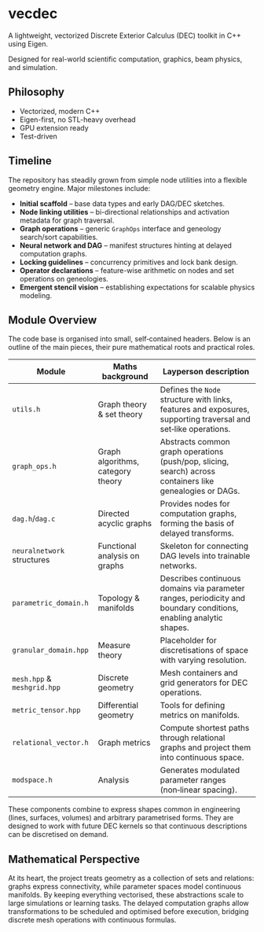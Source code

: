 # vecdec

A lightweight, vectorized Discrete Exterior Calculus (DEC) toolkit in C++ using Eigen.

Designed for real-world scientific computation, graphics, beam physics, and simulation.

## Philosophy
- Vectorized, modern C++
- Eigen-first, no STL-heavy overhead
- GPU extension ready
- Test-driven

## Timeline
The repository has steadily grown from simple node utilities into a flexible
geometry engine.  Major milestones include:

- **Initial scaffold** – base data types and early DAG/DEC sketches.
- **Node linking utilities** – bi-directional relationships and activation
  metadata for graph traversal.
- **Graph operations** – generic `GraphOps` interface and geneology search/sort
  capabilities.
- **Neural network and DAG** – manifest structures hinting at delayed
  computation graphs.
- **Locking guidelines** – concurrency primitives and lock bank design.
- **Operator declarations** – feature-wise arithmetic on nodes and set
  operations on geneologies.
- **Emergent stencil vision** – establishing expectations for scalable physics
  modeling.

## Module Overview
The code base is organised into small, self‑contained headers.  Below is an
outline of the main pieces, their pure mathematical roots and practical roles.

| Module | Maths background | Layperson description |
|-------|-----------------|-----------------------|
| `utils.h` | Graph theory & set theory | Defines the `Node` structure with links, features and exposures, supporting traversal and set‑like operations. |
| `graph_ops.h` | Graph algorithms, category theory | Abstracts common graph operations (push/pop, slicing, search) across containers like genealogies or DAGs. |
| `dag.h`/`dag.c` | Directed acyclic graphs | Provides nodes for computation graphs, forming the basis of delayed transforms. |
| `neuralnetwork` structures | Functional analysis on graphs | Skeleton for connecting DAG levels into trainable networks. |
| `parametric_domain.h` | Topology & manifolds | Describes continuous domains via parameter ranges, periodicity and boundary conditions, enabling analytic shapes. |
| `granular_domain.hpp` | Measure theory | Placeholder for discretisations of space with varying resolution. |
| `mesh.hpp` & `meshgrid.hpp` | Discrete geometry | Mesh containers and grid generators for DEC operations. |
| `metric_tensor.hpp` | Differential geometry | Tools for defining metrics on manifolds. |
| `relational_vector.h` | Graph metrics | Compute shortest paths through relational graphs and project them into continuous space. |
| `modspace.h` | Analysis | Generates modulated parameter ranges (non‑linear spacing). |

These components combine to express shapes common in engineering (lines,
surfaces, volumes) and arbitrary parametrised forms.  They are designed to work
with future DEC kernels so that continuous descriptions can be discretised on
demand.

## Mathematical Perspective
At its heart, the project treats geometry as a collection of sets and relations:
graphs express connectivity, while parameter spaces model continuous manifolds.
By keeping everything vectorised, these abstractions scale to large simulations
or learning tasks.  The delayed computation graphs allow transformations to be
scheduled and optimised before execution, bridging discrete mesh operations with
continuous formulas.
